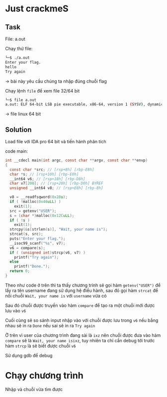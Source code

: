 # **Just crackmeS**

## Task

File: a.out

Chạy thử file:

```bash
└─$ ./a.out
Enter your flag.
hello
Try again
```
-> bài này yêu cầu chúng ta nhập đúng chuỗi flag

Chạy lệnh `file` để xem file 32/64 bit

```bash
└─$ file a.out
a.out: ELF 64-bit LSB pie executable, x86-64, version 1 (SYSV), dynamically linked, interpreter /lib64/ld-linux-x86-64.so.2, BuildID[sha1]=ed76b7e31e4e28ac60796e87722903fcffaf9af3, for GNU/Linux 3.2.0, not stripped
```
-> file linux 64 bit

## Solution

Load file với IDA pro 64 bit và tiến hành phân tích

code main:

```c
int __cdecl main(int argc, const char **argv, const char **envp)
{
  const char *src; // [rsp+8h] [rbp-E8h]
  char *s; // [rsp+10h] [rbp-E0h]
  __int64 v6; // [rsp+18h] [rbp-D8h]
  char v7[200]; // [rsp+20h] [rbp-D0h] BYREF
  unsigned __int64 v8; // [rsp+E8h] [rbp-8h]

  v8 = __readfsqword(0x28u);
  if ( !malloc(0x46uLL) )
    exit(1);
  src = getenv("USER");
  s = (char *)malloc(0x12CuLL);
  if ( !s )
    exit(1);
  strcpy(&s[strlen(s)], "Wait, your name is");
  strcat(s, src);
  puts("Enter your flag.");
  __isoc99_scanf("%s", v7);
  v6 = compare(s);
  if ( (unsigned int)strcp(v6, v7) )
    printf("Try again");
  else
    printf("Done.");
  return 0;
}
```

Theo như code ở trên thì ta thấy chương trình sẽ gọi hàm `getenv("USER")` để lấy ra tên username đang sử dụng hệ điều hành, sau đó gọi hàm `strcat` để nối chuỗi `Wait, your name is` với `username` vừa có

Sau đó chuỗi được truyền vào hàm `compare` để tạo ra một chuỗi mới được lưu vào `v6` 

Cuối cùng sẽ so sánh input nhập vào với chuỗi được lưu trong `v6` nếu bằng nhau sẽ in ra `Done` nếu sai sẽ in ra `Try again`

Ở trên vì user của chương trình đang sài là `ixz` nên chuỗi được đưa vào hàm `compare` sẽ là `Wait, your name isixz`, tuy nhiên ta chỉ cần debug tới trước hàm `strcp` là sẽ biết được chuỗi `v6`

Sử dụng gdb để debug 



# Chạy chương trình
Nhập và chuỗi vừa tìm được 

